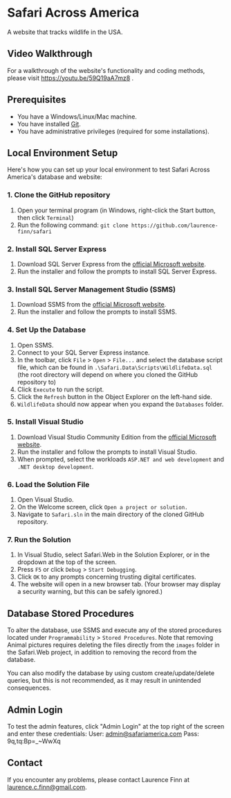 # Safari Across America

A website that tracks wildlife in the USA.

## Video Walkthrough
For a walkthrough of the website's functionality and coding methods, please visit https://youtu.be/59Q19aA7mz8 .

## Prerequisites

* You have a Windows/Linux/Mac machine.
* You have installed [Git](https://git-scm.com/downloads).
* You have administrative privileges (required for some installations).

## Local Environment Setup

Here's how you can set up your local environment to test Safari Across America's database and website:

### 1. Clone the GitHub repository

1. Open your terminal program (in Windows, right-click the Start button, then click `Terminal`)
2. Run the following command: `git clone https://github.com/laurence-finn/safari`

### 2. Install SQL Server Express

1. Download SQL Server Express from the [official Microsoft website](https://www.microsoft.com/en-us/sql-server/sql-server-downloads).
2. Run the installer and follow the prompts to install SQL Server Express.

### 3. Install SQL Server Management Studio (SSMS)

1. Download SSMS from the [official Microsoft website](https://docs.microsoft.com/en-us/sql/ssms/download-sql-server-management-studio-ssms?view=sql-server-ver15).
2. Run the installer and follow the prompts to install SSMS.

### 4. Set Up the Database

1. Open SSMS.
2. Connect to your SQL Server Express instance.
3. In the toolbar, click `File` > `Open` > `File...` and select the database script file, which can be found in `.\Safari.Data\Scripts\WildlifeData.sql` (the root directory will depend on where you cloned the GitHub repository to)
4. Click `Execute` to run the script.
5. Click the `Refresh` button in the Object Explorer on the left-hand side.
6. `WildlifeData` should now appear when you expand the `Databases` folder.

### 5. Install Visual Studio

1. Download Visual Studio Community Edition from the [official Microsoft website](https://visualstudio.microsoft.com/downloads/).
2. Run the installer and follow the prompts to install Visual Studio.
3. When prompted, select the workloads `ASP.NET and web development` and `.NET desktop development`.

### 6. Load the Solution File

1. Open Visual Studio.
2. On the Welcome screen, click `Open a project or solution.`
3. Navigate to `Safari.sln` in the main directory of the cloned GitHub repository.

### 7. Run the Solution

1. In Visual Studio, select Safari.Web in the Solution Explorer, or in the dropdown at the top of the screen.
2. Press `F5` or click `Debug` > `Start Debugging`.
3. Click `OK` to any prompts concerning trusting digital certificates.
4. The website will open in a new browser tab. (Your browser may display a security warning, but this can be safely ignored.)

## Database Stored Procedures

To alter the database, use SSMS and execute any of the stored procedures located under `Programmability` > `Stored Procedures`. Note that removing Animal pictures requires deleting the files directly from the `images` folder in the Safari.Web project, in addition to removing the record from the database.

You can also modify the database by using custom create/update/delete queries, but this is not recommended, as it may result in unintended consequences.

## Admin Login

To test the admin features, click "Admin Login" at the top right of the screen and enter these credentials:
User: admin@safariamerica.com
Pass: 9q,tq:Bp=_~WwXq

## Contact

If you encounter any problems, please contact Laurence Finn at [laurence.c.finn@gmail.com](mailto:laurence.c.finn@gmail.com).
